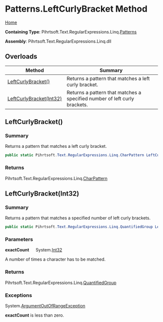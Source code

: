# Patterns\.LeftCurlyBracket Method

[Home](../../../../../../README.md)

**Containing Type**: Pihrtsoft\.Text\.RegularExpressions\.Linq\.[Patterns](../README.md)

**Assembly**: Pihrtsoft\.Text\.RegularExpressions\.Linq\.dll

## Overloads

| Method | Summary |
| ------ | ------- |
| [LeftCurlyBracket()](#Pihrtsoft_Text_RegularExpressions_Linq_Patterns_LeftCurlyBracket) | Returns a pattern that matches a left curly bracket\. |
| [LeftCurlyBracket(Int32)](#Pihrtsoft_Text_RegularExpressions_Linq_Patterns_LeftCurlyBracket_System_Int32_) | Returns a pattern that matches a specified number of left curly brackets\. |

## LeftCurlyBracket\(\) <a name="Pihrtsoft_Text_RegularExpressions_Linq_Patterns_LeftCurlyBracket"></a>

### Summary

Returns a pattern that matches a left curly bracket\.

```csharp
public static Pihrtsoft.Text.RegularExpressions.Linq.CharPattern LeftCurlyBracket()
```

### Returns

Pihrtsoft\.Text\.RegularExpressions\.Linq\.[CharPattern](../../CharPattern/README.md)

## LeftCurlyBracket\(Int32\) <a name="Pihrtsoft_Text_RegularExpressions_Linq_Patterns_LeftCurlyBracket_System_Int32_"></a>

### Summary

Returns a pattern that matches a specified number of left curly brackets\.

```csharp
public static Pihrtsoft.Text.RegularExpressions.Linq.QuantifiedGroup LeftCurlyBracket(int exactCount)
```

### Parameters

**exactCount** &emsp; System\.[Int32](https://docs.microsoft.com/en-us/dotnet/api/system.int32)

A number of times a character has to be matched\.

### Returns

Pihrtsoft\.Text\.RegularExpressions\.Linq\.[QuantifiedGroup](../../QuantifiedGroup/README.md)

### Exceptions

System\.[ArgumentOutOfRangeException](https://docs.microsoft.com/en-us/dotnet/api/system.argumentoutofrangeexception)

**exactCount** is less than zero\.

